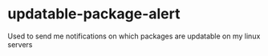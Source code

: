 # updatable-package-alert
Used to send me notifications on which packages are updatable on my linux servers
